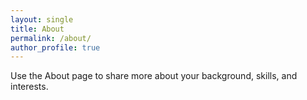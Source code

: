 ```yaml
---
layout: single
title: About
permalink: /about/
author_profile: true
---
```


Use the About page to share more about your background, skills, and interests. 
